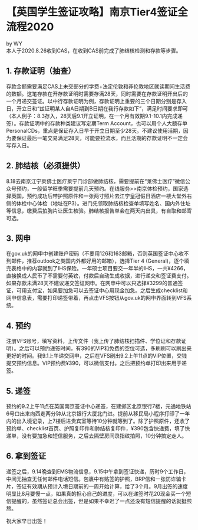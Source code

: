 # 【英国学生签证攻略】南京Tier4签证全流程2020
by WY  
本人于2020.8.26收到CAS，在收到CAS前完成了肺结核检测和存款等步骤。  

## 1. 存款证明（抽查）
存款金额需要满足CAS上未交部分的学费+法定伦敦和非伦敦地区就读期间生活费的数额。这笔存款在开存款证明时需要存满28天，同时需要在存款证明开出后的一个月递交签证。以中行存款证明为例，存款证明上重要的三个日期分别是存入日，开立日和“兹证明某人自A日期到B日期在我行存款如下”，满足时间要求即可（本人例子：8.3存入，28天后9.1开立证明，在一个月有效期9.1-10.1内完成递签）。存款证明中的存款种类建议写定期Term Account，也可以用个人大额存单PersonalCDs，重点是保证存入日早于开立日期至少28天。不建议使用活期，因为要保证最后一笔交易满足28天，可能要拉流水，而且活期的存款证明不一定会写存入日。

## 2. 肺结核（必须提供）
8.18去南京江宁莱佛士医疗莱宁门诊部做肺结核，需要提前在“莱佛士医疗”微信公众号预约，一般留学旺季需要提前几天预约。在线服务>>南京体检预约，国家选择英国，预约成功后带护照原件和一张两寸照片去江宁皇冠假日酒店一楼大堂外右侧的体检中心体检（地址在P3）。进门先领取肺结核检查单填写姓名、国内外住址等信息，缴费后拍胸片让医生核验。肺结核报告单会在两天内出具，有自取和邮寄可选。

## 3. 网申
在gov.uk的网申中创建账户密码（不要用126和163邮箱，否则英国签证中心收不到邮件，推荐outlook之类国内外都好用的邮箱），选择Tier 4 (General)，逐个填完表格中的内容就到了IHS保险。一年硕士项目要交一年半的IHS，一共¥4266，直接换成人民币了不需要付英镑，付款后自动生成收据，进行递交和签证费支付。如果存款未满28天不建议递交签证网申。在网申中可以只选择¥3299的普通签证，可用支付宝，如果要加急可以去签证中心用现金加急。之后生成checklist和网申信息表，需要打印递签带着，再点击VFS按钮从gov.uk的网申界面转到VFS系统。

## 4. 预约
注册VFS账号，填写资料，上传文件（我上传了肺结核扫描件、学位证和存款证明）。之后可以预约递签时间，有390的VIP和免费的空位可选，多刷刷可以刷出来更好的时间。我9.1上午递交网申，之后在VFS刷出9.2上午11点的VIP位置，交钱提交预约信息。VIP预约费¥390，可以微信支付。之后把预约单打印出来用于递签。

## 5. 递签
预约的9.2上午11点在英国南京签证中心递签，在建邺区北京银行7楼，元通地铁站6号口出来向西走两分钟从北京银行大厦北门进。提前从移民局小程序打印了一年内的出入境记录，上7楼后进贵宾室等待10分钟就等到了。除了护照原件，还收了预约单、checklist首页、护照复印件和肺结核复印件，¥390包含快递费，填了快递单，没有要加急和短信服务，之后去隔壁房间录指纹拍照，10分钟搞定走人。

## 6. 拿到签证
递签之后，9.14晚查到EMS物流信息，9.15中午拿到签证快递，历时9个工作日，中间无抽查无任何邮件电话短信。包裹中有贴签的护照，BRP信和一张防诈骗卡片，签证有效期从预计入境日期前的一周开始计算，给了3个月。9月出签的速度明显比8月要慢一点，如果真的担心自己的进度，可以在递签时花20现金买一个短信提醒的，虽然签证总会出签，但是如果不幸迟了一点还没有短信提醒的话就挺煎熬。

祝大家早日出签！
